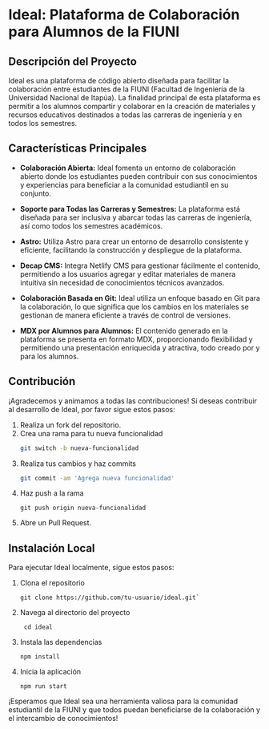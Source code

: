 # Ideal: Plataforma de Colaboración para Alumnos de la FIUNI

## Descripción del Proyecto

Ideal es una plataforma de código abierto diseñada para facilitar la colaboración entre estudiantes de la FIUNI (Facultad de Ingeniería de la Universidad Nacional de Itapúa). La finalidad principal de esta plataforma es permitir a los alumnos compartir y colaborar en la creación de materiales y recursos educativos destinados a todas las carreras de ingeniería y en todos los semestres.

## Características Principales

- **Colaboración Abierta:** Ideal fomenta un entorno de colaboración abierto donde los estudiantes pueden contribuir con sus conocimientos y experiencias para beneficiar a la comunidad estudiantil en su conjunto.

- **Soporte para Todas las Carreras y Semestres:** La plataforma está diseñada para ser inclusiva y abarcar todas las carreras de ingeniería, así como todos los semestres académicos.

- **Astro:** Utiliza Astro para crear un entorno de desarrollo consistente y eficiente, facilitando la construcción y despliegue de la plataforma.

- **Decap CMS:** Integra Netlify CMS para gestionar fácilmente el contenido, permitiendo a los usuarios agregar y editar materiales de manera intuitiva sin necesidad de conocimientos técnicos avanzados.

- **Colaboración Basada en Git:** Ideal utiliza un enfoque basado en Git para la colaboración, lo que significa que los cambios en los materiales se gestionan de manera eficiente a través de control de versiones.

- **MDX por Alumnos para Alumnos:** El contenido generado en la plataforma se presenta en formato MDX, proporcionando flexibilidad y permitiendo una presentación enriquecida y atractiva, todo creado por y para los alumnos.

## Contribución

¡Agradecemos y animamos a todas las contribuciones! Si deseas contribuir al desarrollo de Ideal, por favor sigue estos pasos:

1. Realiza un fork del repositorio.
2. Crea una rama para tu nueva funcionalidad
   ```bash
   git switch -b nueva-funcionalidad
   ```
4. Realiza tus cambios y haz commits
    ```bash
    git commit -am 'Agrega nueva funcionalidad'
    ```
6. Haz push a la rama
   ```
   git push origin nueva-funcionalidad
   ```
8. Abre un Pull Request.

## Instalación Local

Para ejecutar Ideal localmente, sigue estos pasos:

1. Clona el repositorio
   ```
   git clone https://github.com/tu-usuario/ideal.git`
   ```
3. Navega al directorio del proyecto
   ```
    cd ideal
   ```
5. Instala las dependencias
   ```
   npm install
   ```
7. Inicia la aplicación
   ```
   npm run start
   ```

¡Esperamos que Ideal sea una herramienta valiosa para la comunidad estudiantil de la FIUNI y que todos puedan beneficiarse de la colaboración y el intercambio de conocimientos!
